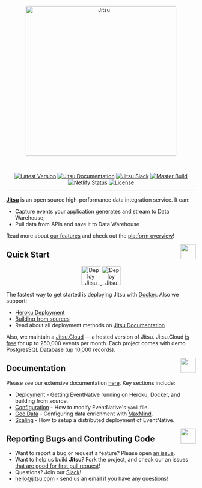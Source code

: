 <p align="center">
  <img title="Jitsu" src='https://jitsu.com/img/jitsu-light.svg' width="400px"/>
</p>

<br />



<p align="center">
<a href="https://github.com/jitsucom/jitsu/releases/latest"><img src="https://img.shields.io/github/v/release/jitsucom/jitsu?sort=semver" alt="Latest Version"></a>
<a href="https://jitsu.com/docs"><img src="https://img.shields.io/badge/docs-jitsu.com/docs-purple.svg" alt="Jitsu Documentation"></a>
<a href="https://jitsu.com/slack"><img src="https://img.shields.io/badge/slack-join-purple.svg" alt="Jitsu Slack"></a>
<a href="https://circleci.com/gh/jitsucom/jitsu/tree/master"><img src="https://circleci.com/gh/jitsucom/jitsu/tree/master.svg?style=shield&amp;circle-token=52a01ca8af325a73c950df2aa1953f68933383c3" alt="Master Build"></a>
<a href="https://cloud.jitsu.com"><img src="https://api.netlify.com/api/v1/badges/977ca49f-30a4-47e4-99a9-22afd5e7db5d/deploy-status" alt="Netlify Status"></a>
<a href="https://cloud.jitsu.com"><img src="https://img.shields.io/github/license/jitsucom/jitsu" alt="License"></a>
</p>

<hr />

**[Jitsu](https://jitsu.com/?utm_source=gh)** is an open source high-performance data integration service. It can:

* Capture events your application generates and stream to Data Warehouse;
* Pull data from APIs and save it to Data Warehouse

Read more about [our features](https://https://jitsu.com/#features) and check out the [platform overview](https://jitsu.com/overview)!


<a href="#"><img align="right" src="https://raw.githubusercontent.com/jitsucom/jitsu/master/artwork/quickstart.gif" width="40px"/></a>
## Quick Start

<p align="center">
<a href="https://jitsu.com/docs/deployment/deploy-on-heroku">
    <img src="https://raw.githubusercontent.com/jitsucom/jitsu/master/artwork/heroku.svg" height="50" alt="Deploy Jitsu on Heroku">
</a>
<a href="https://jitsu.com/docs/deployment/deploy-with-docker">
    <img src="https://raw.githubusercontent.com/jitsucom/jitsu/master/artwork/docker.png" height="50" alt="Deploy Jitsu on Heroku">
</a>

</p>


The fastest way to get started is deploying Jitsu with [Docker](https://jitsu.com/docs/deployment/deploy-with-docker). Also we support:
- [Heroku Deployment](https://jitsu.com/docs/deployment/deploy-on-heroku)
- [Building from sources](https://jitsu.com/docs/deployment/build-from-sources)
- Read about all deployment methods on [Jitsu Documentation](https://jitsu.com/docs/deployment/)

Also, we maintain a [Jitsu.Cloud](https://cloud.jitsu.com) — a hosted version of Jitsu. Jitsu.Cloud [is free](https://jitsu.com/pricing) for up to 250,000 events per month. Each
project comes with demo PostgresSQL Database (up 10,000 records).


<a href="#"><img align="right" src="https://raw.githubusercontent.com/jitsucom/eventnative/master/artwork/doc-n.png" width="40px"/></a>
## Documentation

Please see our extensive documentation [here](https://jitsu.com/docs). Key sections include:

* [Deployment](https://jitsu.com/docs/deployment) - Getting EventNative running on Heroku, Docker, and building from source.
* [Configuration](https://jitsu.com/docs/configuration) - How to modify EventNative's `yaml` file.
* [Geo Data](https://jitsu.com/docs/geo-data-resolution) - Configuring data enrichment with [MaxMind](https://www.maxmind.com/en/home).
* [Scaling](https://jitsu.com/docs/other-features/scaling-eventnative) - How to setup a distributed deployment of EventNative.


<a href="#"><img align="right" src="https://raw.githubusercontent.com/jitsucom/eventnative/master/artwork/com-n.png" width="40px"/></a>
## Reporting Bugs and Contributing Code

* Want to report a bug or request a feature? Please open [an issue](https://github.com/jitsucom/jitsu/issues/new).
* Want to help us build **Jitsu**? Fork the project, and check our an issues [that are good for first pull request](https://github.com/jitsucom/jitsu/issues?q=is%3Aopen+is%3Aissue+label%3A%22Good+first+issue%22)!
* Questions? Join our [Slack](https://jitsu.com/slack)!
* [hello@jitsu.com](mailto:hello@jitsu.com) - send us an email if you have any questions!